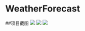# WeatherForecast
##项目截图
![](https://github.com/xprocwin7/WeatherForecast/raw/master/1.png) 
![](https://github.com/xprocwin7/WeatherForecast/raw/master/2.png) 
![](https://github.com/xprocwin7/WeatherForecast/raw/master/3.png) 
